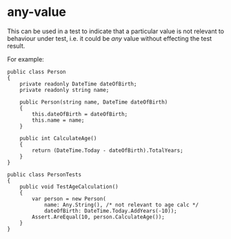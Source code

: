 any-value
=========

This can be used in a test to indicate that a particular value is not relevant to behaviour under test, i.e. it could be *any* value without effecting the test result.

For example:

    public class Person
    {
        private readonly DateTime dateOfBirth;
        private readonly string name;

        public Person(string name, DateTime dateOfBirth)
        {
            this.dateOfBirth = dateOfBirth;
            this.name = name;
        }

        public int CalculateAge()
        {
            return (DateTime.Today - dateOfBirth).TotalYears;
        }
    }

    public class PersonTests
    {
        public void TestAgeCalculation()
        {
            var person = new Person(
                name: Any.String(), /* not relevant to age calc */
                dateOfBirth: DateTime.Today.AddYears(-10));
            Assert.AreEqual(10, person.CalculateAge());
        }
    }
